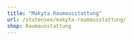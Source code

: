 ```yaml
---
title: "Makyta Raumausstattung"
url: /stutensee/makyta-raumausstattung/
shop: Raumausstattung
---
```

